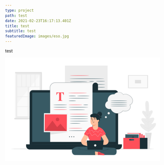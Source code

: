 ```yaml
---
type: project
path: test
date: 2021-02-23T16:17:13.401Z
title: test
subtitle: test
featuredImage: images/eso.jpg
---
```

test



![test](images/blog.jpg "test")